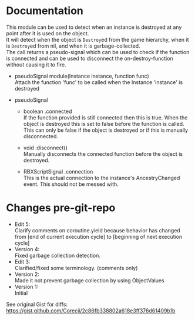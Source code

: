 # Documentation
This module can be used to detect when an instance is destroyed at any point after it is used on the object.  
It will detect when the object is `Destroy`ed from the game hierarchy, when it is `Destroy`ed from nil, and when it is garbage-collected.  
The call returns a pseudo-signal which can be used to check if the function is connected and can be used to disconnect the on-destroy-function without causing it to fire.
		
		
* pseudoSignal module(Instance instance, function func)  
Attach the function 'func' to be called when the Instance 'instance' is destroyed


* pseudoSignal
  * boolean         .connected  
If the function provided is still connected then this is true. When the object is destroyed this is set to false before the function is called.  
This can only be false if the object is destroyed or if this is manually disconnected.

  * void            :disconnect()  
Manually disconnects the connected function before the object is destroyed.

  * RBXScriptSignal .connection  
This is the actual connection to the instance's AncestryChanged event. This should not be messed with.


# Changes pre-git-repo
* Edit 5:  
Clarify comments on coroutine.yield because behavior has changed from [end of current execution cycle] to [beginning of next execution cycle]
* Version 4:  
Fixed garbage collection detection.
* Edit 3:  
Clarified/fixed some terminology. (comments only)
* Version 2:  
Made it not prevent garbage collection by using ObjectValues
* Version 1:  
Initial

See original Gist for diffs: https://gist.github.com/Corecii/2c86fb338802a618e3ff376d61409b1b
